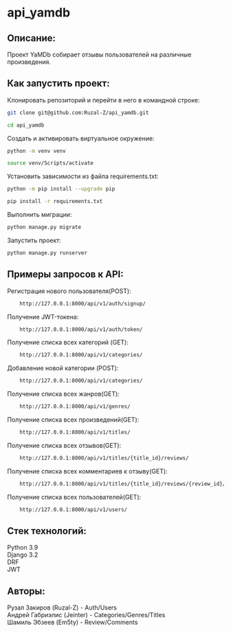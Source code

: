 api_yamdb
===============

Описание:
----
Проект YaMDb собирает отзывы пользователей на различные произведения.

Как запустить проект:  
----
Клонировать репозиторий и перейти в него в командной строке:
```bash
git clone git@github.com:Ruzal-Z/api_yamdb.git
```
```bash
cd api_yamdb
```
Cоздать и активировать виртуальное окружение:  
```bash
python -m venv venv
```
```bash
source venv/Scripts/activate
```
Установить зависимости из файла requirements.txt:
```bash
python -m pip install --upgrade pip
```
```bash
pip install -r requirements.txt
```
Выполнить миграции:
```bash
python manage.py migrate
```
Запустить проект:  
```bash
python manage.py runserver
```
Примеры запросов к API:  
----
Регистрация нового пользователя(POST):
```bash
    http://127.0.0.1:8000/api/v1/auth/signup/ 
```
Получение JWT-токена:  
```bash
    http://127.0.0.1:8000/api/v1/auth/token/ 
```
Получение списка всех категорий (GET):
```bash
    http://127.0.0.1:8000/api/v1/categories/
```
Добавление новой категории (POST):
```bash
    http://127.0.0.1:8000/api/v1/categories/    
```
Получение списка всех жанров(GET):
```bash
    http://127.0.0.1:8000/api/v1/genres/
```
Получение списка всех произведений(GET):
```bash
    http://127.0.0.1:8000/api/v1/titles/
```
Получение списка всех отзывов(GET):
```bash
    http://127.0.0.1:8000/api/v1/titles/{title_id}/reviews/
```
Получение списка всех комментариев к отзыву(GET):
```bash
    http://127.0.0.1:8000/api/v1/titles/{title_id}/reviews/{review_id}/comments/
```
Получение списка всех пользователей(GET):
```bash
    http://127.0.0.1:8000/api/v1/users/
```    

Стек технологий:
----

Python 3.9  
Django 3.2  
DRF  
JWT  


## Авторы: 

Рузал Закиров (Ruzal-Z) - Auth/Users  
Андрей Габриэлис (Jeinter) - Categories/Genres/Titles  
Шамиль Эбзеев (Em5ty) - Review/Comments  
